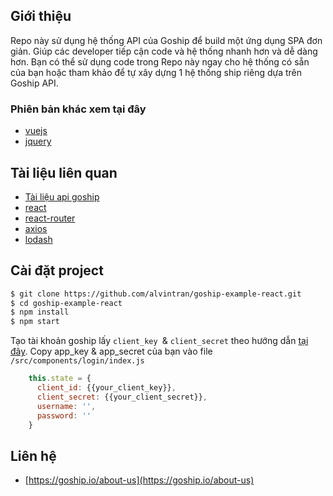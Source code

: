 ## Giới thiệu
Repo này sử dụng hệ thống API của Goship để build một ứng dụng SPA đơn giản. Giúp các developer tiếp cận code và hệ thống nhanh hơn và dễ dàng hơn. Bạn có thể sử dụng code trong Repo này ngay cho hệ thống có sẵn của bạn hoặc tham khảo để tự xây dựng 1 hệ thống ship riêng dựa trên Goship API.
### Phiên bản khác xem tại đây
- [vuejs](https://github.com/alvintran/goship-example-vue)
- [jquery](https://github.com/alvintran/goship-example-jquery)
## Tài liệu liên quan
- [Tài liệu api goship](https://goship.io/developers)
- [react](https://facebook.github.io/react/)
- [react-router](https://github.com/ReactTraining/react-router)
- [axios](https://github.com/mzabriskie/axios)
- [lodash](https://lodash.com/)
## Cài đặt project
```bash
$ git clone https://github.com/alvintran/goship-example-react.git
$ cd goship-example-react
$ npm install
$ npm start
```
Tạo tài khoản goship lấy `client_key `& `client_secret` theo hướng dẫn [tại đây](https://goship.io/developers/24-authentication-api).
Copy app_key & app_secret của bạn vào file `/src/components/login/index.js`

```javascript
    this.state = {
      client_id: {{your_client_key}},
      client_secret: {{your_client_secret}},
      username: '',
      password: ''
    }
```
## Liên hệ
- [https://goship.io/about-us](https://goship.io/about-us)

